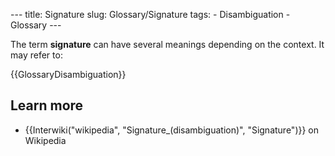 --- title: Signature slug: Glossary/Signature tags: - Disambiguation - Glossary ---

The term **signature** can have several meanings depending on the context. It may refer to:

{{GlossaryDisambiguation}}

## Learn more

- {{Interwiki("wikipedia", "Signature\_(disambiguation)", "Signature")}} on Wikipedia

